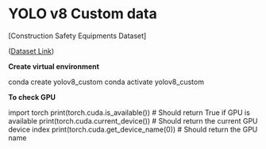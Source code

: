 
# YOLO v8 Custom data

[Construction Safety Equipments Dataset]

([Dataset Link](https://universe.roboflow.com/roboflow-universe-projects/construction-site-safety/dataset/30))

**Create virtual environment**

conda create yolov8_custom
conda activate yolov8_custom

**To check GPU**

import torch
print(torch.cuda.is_available())  # Should return True if GPU is available
print(torch.cuda.current_device())  # Should return the current GPU device index
print(torch.cuda.get_device_name(0))  # Should return the GPU name
